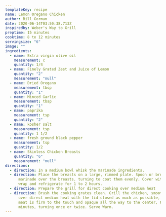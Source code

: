 ```yaml
---
templateKey: recipe
name: Lemon Oregano Chicken
author: Bill Gorman
date: 2020-06-14T03:50:38.713Z
inspiredby: Weber's Way to Grill
preptime: 15 minutes
cooktime: 8 to 12 minutes
servingsize: "6"
image: ""
ingredients:
  - name: Extra virgin olive oil
    measurement: c
    quantity: 1/4
  - name: Finely Grated Zest and Juice of Lemon
    quantity: "2"
    measurement: "null"
  - name: Dried Oregano
    measurement: tbsp
    quantity: "1"
  - name: Minced Garlic
    measurement: tbsp
    quantity: "1"
  - name: paprika
    measurement: tsp
    quantity: "2"
  - name: kosher salt
    measurement: tsp
    quantity: 1 1/2
  - name: fresh ground black pepper
    measurement: tsp
    quantity: 1/2
  - name: Skinless Chicken Breasts
    quantity: "6"
    measurement: "null"
directions:
  - direction: In a medium bowl whisk the marinade ingredients.
  - direction: Place the breasts on a large, rimmed plate. Spoon or brush the
      marinade over the breasts, turning to coat them evenly. Cover with plastic
      wrap and refrigerate for 1 to 2 hours.
  - direction: Prepare the grill for direct cooking over medium heat
  - direction: Brush the cooking grates clean. Grill the chicken, smooth side down,
      over direct medium heat with the lid closed as much as possible, until the
      meat is firm to the touch and opaque all the way to the center, 8 to 12
      minutes, turning once or twice. Serve Warm.
---
```

